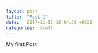 ```yaml
---
layout: post
title:  "Post 1"
date:   2017-11-15 12:04:38 +0530
categories:  stuff
---
```

My first Post
